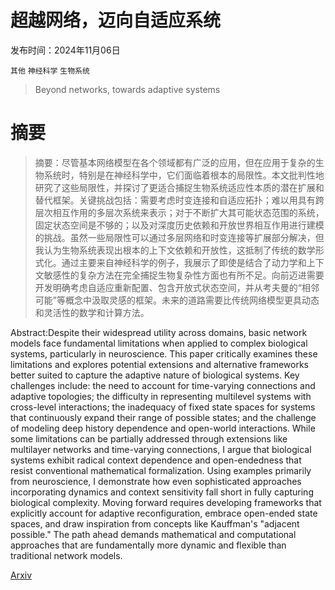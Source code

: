 # 超越网络，迈向自适应系统

发布时间：2024年11月06日

`其他` `神经科学` `生物系统`

> Beyond networks, towards adaptive systems

# 摘要

> 摘要：尽管基本网络模型在各个领域都有广泛的应用，但在应用于复杂的生物系统时，特别是在神经科学中，它们面临着根本的局限性。本文批判性地研究了这些局限性，并探讨了更适合捕捉生物系统适应性本质的潜在扩展和替代框架。关键挑战包括：需要考虑时变连接和自适应拓扑；难以用具有跨层次相互作用的多层次系统来表示；对于不断扩大其可能状态范围的系统，固定状态空间是不够的；以及对深度历史依赖和开放世界相互作用进行建模的挑战。虽然一些局限性可以通过多层网络和时变连接等扩展部分解决，但我认为生物系统表现出根本的上下文依赖和开放性，这抵制了传统的数学形式化。通过主要来自神经科学的例子，我展示了即使是结合了动力学和上下文敏感性的复杂方法在完全捕捉生物复杂性方面也有所不足。向前迈进需要开发明确考虑自适应重新配置、包含开放式状态空间，并从考夫曼的“相邻可能”等概念中汲取灵感的框架。未来的道路需要比传统网络模型更具动态和灵活性的数学和计算方法。

> 
Abstract:Despite their widespread utility across domains, basic network models face fundamental limitations when applied to complex biological systems, particularly in neuroscience. This paper critically examines these limitations and explores potential extensions and alternative frameworks better suited to capture the adaptive nature of biological systems. Key challenges include: the need to account for time-varying connections and adaptive topologies; the difficulty in representing multilevel systems with cross-level interactions; the inadequacy of fixed state spaces for systems that continuously expand their range of possible states; and the challenge of modeling deep history dependence and open-world interactions. While some limitations can be partially addressed through extensions like multilayer networks and time-varying connections, I argue that biological systems exhibit radical context dependence and open-endedness that resist conventional mathematical formalization. Using examples primarily from neuroscience, I demonstrate how even sophisticated approaches incorporating dynamics and context sensitivity fall short in fully capturing biological complexity. Moving forward requires developing frameworks that explicitly account for adaptive reconfiguration, embrace open-ended state spaces, and draw inspiration from concepts like Kauffman's "adjacent possible." The path ahead demands mathematical and computational approaches that are fundamentally more dynamic and flexible than traditional network models.
    

[Arxiv](https://arxiv.org/pdf/2411.03621)